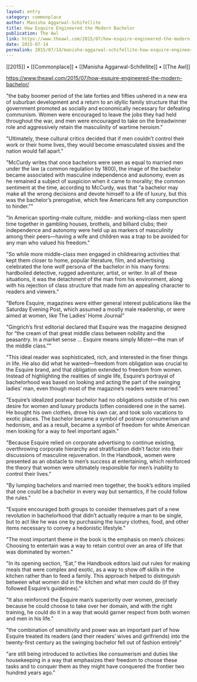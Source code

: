 ```yaml
---
layout: entry
category: commonplace
author: Manisha Aggarwal-Schifellite
title: How Esquire Engineered the Modern Bachelor
publication: The Awl
link: https://www.theawl.com/2015/07/how-esquire-engineered-the-modern-bachelor/
date: 2015-07-14
permalink: 2015/07/14/manisha-aggarwal-schifellite-how-esquire-engineered-the-modern-bachelor
---
```


[[2015]] • [[Commonplace]] • [[Manisha Aggarwal-Schifellite]] • [[The Awl]] 

https://www.theawl.com/2015/07/how-esquire-engineered-the-modern-bachelor/

"the baby boomer period of the late forties and fifties ushered in a new era of suburban development and a return to an idyllic family structure that the government promoted as socially and economically necessary for defeating communism. Women were encouraged to leave the jobs they had held throughout the war, and men were encouraged to take on the breadwinner role and aggressively retain the masculinity of wartime heroism."
 
"Ultimately, these cultural critics decided that if men couldn’t control their work or their home lives, they would become emasculated sissies and the nation would fall apart."

"McCurdy writes that once bachelors were seen as equal to married men under the law (a common regulation by 1800), the image of the bachelor became associated with masculine independence and autonomy, even as he remained a subject of suspicion when it came to morality; the common sentiment at the time, according to McCurdy, was that “a bachelor may make all the wrong decisions and devote himself to a life of luxury, but this was the bachelor’s prerogative, which few Americans felt any compunction to hinder.”"

"In American sporting-male culture, middle- and working-class men spent time together in gambling houses, brothels, and billiard clubs; their independence and autonomy were held up as markers of masculinity among their peers—having a wife and children was a trap to be avoided for any man who valued his freedom."

"So while more middle-class men engaged in childrearing activities that kept them closer to home, popular literature, film, and advertising celebrated the lone wolf persona of the bachelor in his many forms: hardboiled detective, rugged adventurer, artist, or writer. In all of these situations, it was the detachment of the man from his environment, along with his rejection of class structure that made him an appealing character to readers and viewers."

"Before Esquire, magazines were either general interest publications like the Saturday Evening Post, which assumed a mostly male readership, or were aimed at women, like The Ladies’ Home Journal"

"Gingrich’s first editorial declared that Esquire was the magazine designed for “the cream of that great middle class between nobility and the peasantry. In a market sense … Esquire means simply Mister—the man of the middle class.”"

"This ideal reader was sophisticated, rich, and interested in the finer things in life. He also did what he wanted—freedom from obligation was crucial to the Esquire brand, and that obligation extended to freedom from women. Instead of highlighting the realities of single life, Esquire‘s portrayal of bachelorhood was based on looking and acting the part of the swinging ladies’ man, even though most of the magazine’s readers were married."

"Esquire’s idealized postwar bachelor had no obligations outside of his own desire for women and luxury products (often considered one in the same). He bought his own clothes, drove his own car, and took solo vacations to exotic places. The bachelor became a symbol of postwar consumerism and hedonism, and as a result, became a symbol of freedom for white American men looking for a way to feel important again."

"Because Esquire relied on corporate advertising to continue existing, overthrowing corporate hierarchy and stratification didn’t factor into their discussions of masculine rejuvenation. In the Handbook, women were presented as an obstacle to men’s success at entertaining, which reinforced the theory that women were ultimately responsible for men’s inability to control their lives."

"By lumping bachelors and married men together, the book’s editors implied that one could be a bachelor in every way but semantics, if he could follow the rules."

"Esquire encouraged both groups to consider themselves part of a new revolution in bachelorhood that didn’t actually require a man to be single, but to act like he was one by purchasing the luxury clothes, food, and other items necessary to convey a hedonistic lifestyle."

"The most important theme in the book is the emphasis on men’s choices: Choosing to entertain was a way to retain control over an area of life that was dominated by women."

"In its opening section, “Eat,” the Handbook editors laid out rules for making meals that were complex and exotic, as a way to show off skills in the kitchen rather than to feed a family. This approach helped to distinguish between what women did in the kitchen and what men could do (if they followed Esquire’s guidelines)."

"It also reinforced the Esquire man’s superiority over women, precisely because he could choose to take over her domain, and with the right training, he could do it in a way that would garner respect from both women and men in his life."

"the combination of sensitivity and power was an important part of how Esquire treated its readers (and their readers’ wives and girlfriends) into the twenty-first century as the swinging bachelor fell out of fashion entirely"

"are still being introduced to activities like consumerism and duties like housekeeping in a way that emphasizes their freedom to choose these tasks and to conquer them as they might have conquered the frontier two hundred years ago."
